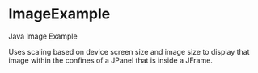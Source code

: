 # ImageExample
Java Image Example

Uses scaling based on device screen size and image size to display that image within the confines of a JPanel
that is inside a JFrame.
